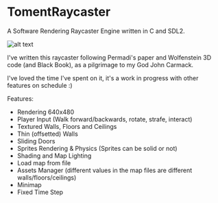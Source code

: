 # TomentRaycaster
A Software Rendering Raycaster Engine written in C and SDL2.

![alt text](https://i.imgur.com/5r8Kkg1.png)

I've written this raycaster following Permadi's paper and Wolfenstein 3D code (and Black Book), as a pilgrimage to my God John Carmack.

I've loved the time I've spent on it, it's a work in progress with other features on schedule :)

Features:
- Rendering 640x480
- Player Input (Walk forward/backwards, rotate, strafe, interact)
- Textured Walls, Floors and Ceilings
- Thin (offsetted) Walls
- Sliding Doors
- Sprites Rendering & Physics (Sprites can be solid or not)
- Shading and Map Lighting
- Load map from file
- Assets Manager (different values in the map files are different walls/floors/ceilings)
- Minimap
- Fixed Time Step
